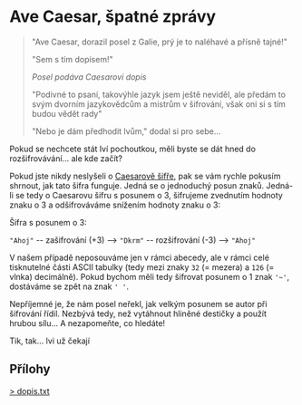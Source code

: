 # Ave Caesar, špatné zprávy

> "Ave Caesar, dorazil posel z Galie, prý je to naléhavé a přísně tajné!"
>
> "Sem s tím dopisem!"
>
> *Posel podáva Caesarovi dopis*
>
> "Podivné to psaní, takovýhle jazyk jsem ještě neviděl, ale předám to svým dvorním jazykovědcům a mistrům v šifrování, však oni si s tím budou vědět rady"
>
> "Nebo je dám předhodit lvům," dodal si pro sebe...

Pokud se nechcete stát lví pochoutkou, měli byste se dát hned do rozšifrovávání... ale kde začít?

Pokud jste nikdy neslyšeli o [Caesarově šifře](https://cs.wikipedia.org/wiki/Caesarova_%C5%A1ifra), pak se vám rychle pokusím shrnout, jak tato šifra funguje. Jedná se o jednoduchý posun znaků. Jedná-li se tedy o Caesarovu šifru s posunem o 3, šifrujeme zvednutím hodnoty znaku o 3 a odšifrováváme snížením hodnoty znaku o 3:

Šifra s posunem o 3:

`"Ahoj"` -- zašifrování (+3) --> `"Dkrm"` -- rozšifrování (-3) --> `"Ahoj"`

V našem případě neposouváme jen v rámci abecedy, ale v rámci celé tisknutelné části ASCII tabulky (tedy mezi znaky `32` (= mezera) a `126` (= vlnka) decimálně). Pokud bychom měli tedy šifrovat posunem o 1 znak `'~'`, dostáváme se zpět na znak `' '`.

Nepříjemné je, že nám posel neřekl, jak velkým posunem se autor při šifrování řídil. Nezbývá tedy, než vytáhnout hliněné destičky a použít hrubou sílu... A nezapomeňte, co hledáte!

Tik, tak... lvi už čekají

## Přílohy
[> dopis.txt](dopis.txt)